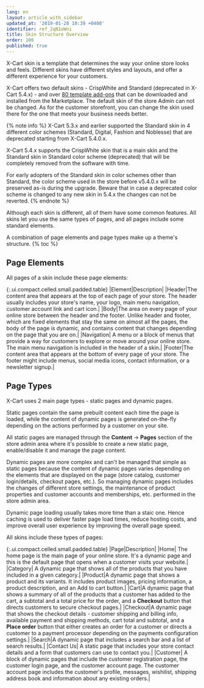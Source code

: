 ```yaml
---
lang: en
layout: article_with_sidebar
updated_at: '2019-01-28 10:39 +0400'
identifier: ref_2qN1oWni
title: Skin Structure Overview
order: 100
published: true
---
```

X-Cart skin is a template that determines the way your online store looks and feels. Different skins have different styles and layouts, and offer a different experience for your customers. 

X-Cart offers two default skins - CrispWhite and Standard (deprecated in X-Cart 5.4.x) - and over [80 template add-ons](https://market.x-cart.com/ecommerce-templates/) that can be downloaded and installed from the Marketplace. The default skin of the store Admin can not be changed. As for the customer storefront, you can change the skin used there for the one that meets your business needs better.

{% note info %}
X-Cart 5.3.x and earlier supported the Standard skin in 4 different color schemes (Standard, Digital, Fashion and Noblesse) that are deprecated starting from X-Cart 5.4.0.x. 

X-Cart 5.4.x supports the CrispWhite skin that is a main skin and the Standard skin in Standard color scheme (deprecated) that will be completely removed from the software with time. 

For early adopters of the Standard skin in color schemes other than Standard, the color scheme used in the store before v5.4.0.x will be preserved as-is during the upgrade. Beware that in case a deprecated color scheme is changed to any new skin in 5.4.x the changes can not be reverted. 
{% endnote %}

Although each skin is different, all of them have some common features. All skins let you use the same types of pages, and all pages include some standard elements. 

A combination of page elements and page types make up a theme's structure.
{% toc %}

## Page Elements

All pages of a skin include these page elements:

{:.ui.compact.celled.small.padded.table} 
|Element|Description| 
|Header|The content area that appears at the top of each page of your store. The header usually includes your store's name, your logo, main menu navigation, customer account link and cart icon.|
|Body|The area on every page of your online store between the header and the footer. Unlike header and footer, which are fixed elements that stay the same on almost all the pages, the body of the page is dynamic, and contains content that changes depending on the page that you are on.|
|Navigation| A menu or a block of menus that provide a way for customers to explore or move around your online store. The main menu navigation is included in the header of a skin.|
|Footer|The content area that appears at the bottom of every page of your store. The footer might include menus, social media icons, contact information, or a newsletter signup.| 

## Page Types

X-Cart uses 2 main page types - static pages and dynamic pages.

Static pages contain the same prebuilt content each time the page is loaded, while the content of dynamic pages is generated on-the-fly depending on the actions performed by a customer on your site. 

All static pages are managed through the **Content** -> **Pages** section of the store admin area where it's possible to create a new static page, enable/disable it and manage the page content. 

Dynamic pages are more complex and can't be managed that simple as static pages because the content of dynamic pages varies depending on the elements that are displayed on the page (store catalog, customer login/details, checkout pages, etc.). So managing dynamic pages includes the changes of different store settings, the maintenance of product properties and customer accounts  and memberships, etc. performed in the store admin area. 

Dynamic page loading usually takes more time than a staic one. Hence caching is used to deliver faster page load times, reduce hosting costs, and improve overall user experience by improving the overall page speed.

All skins include these types of pages:

{:.ui.compact.celled.small.padded.table} 
|Page|Description|
|Home|	The home page is the main page of your online store. It's a dynamic page and this is the default page that opens when a customer visits your website.|
|Category| A dynamic page that shows all of the products that you have included in a given category.|
|Product|A dynamic page that shows a product and its variants. It includes product images, pricing information, a product description, and an Add to cart button.|
|Cart|A dynamic page that shows a summary of all of the products that a customer has added to the cart, a subtotal and a total price for the order, and a **Checkout** button that directs customers to secure checkout pages.|
|Checkout|A dynamic page that shows the checkout details - customer shipping and billing info, available payment and shipping methods, cart total and subtotal, and a **Place order** button that either creates an order for a customer or directs a customer to a payment processor depending on the payments configuration settings.|
|Search|A dynamic page that includes a search bar and a list of search results.|
|Contact Us| A static page that includes your store contact details and a form that customers can use to contact you.|
|Customer| A block of dynamic pages that include the customer registration page, the customer login page, and the customer account page. The customer account page includes the customer's profile, messages, wishilist, shipping address book and information about any existing orders.|
